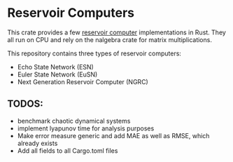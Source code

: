 # Reservoir Computers
This crate provides a few [reservoir computer](https://en.wikipedia.org/wiki/Reservoir_computing) implementations in Rust.
They all run on CPU and rely on the nalgebra crate for matrix multiplications.

This repository contains three types of reservoir computers:
- Echo State Network (ESN)
- Euler State Network (EuSN)
- Next Generation Reservoir Computer (NGRC)

## TODOS:
- benchmark chaotic dynamical systems
- implement lyapunov time for analysis purposes
- Make error measure generic and add MAE as well as RMSE, which already exists
- Add all fields to all Cargo.toml files
